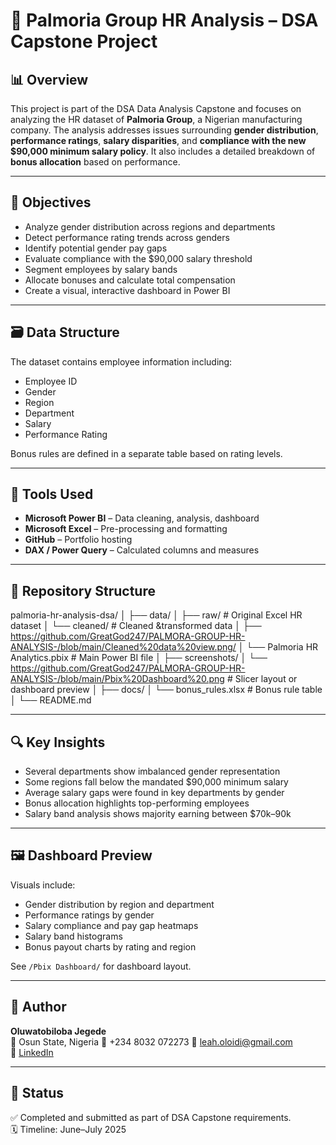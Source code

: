 # 🏢 Palmoria Group HR Analysis – DSA Capstone Project

## 📊 Overview

This project is part of the DSA Data Analysis Capstone and focuses on analyzing the HR dataset of **Palmoria Group**, a Nigerian manufacturing company. The analysis addresses issues surrounding **gender distribution**, **performance ratings**, **salary disparities**, and **compliance with the new $90,000 minimum salary policy**. It also includes a detailed breakdown of **bonus allocation** based on performance.

---

## 🎯 Objectives

- Analyze gender distribution across regions and departments
- Detect performance rating trends across genders
- Identify potential gender pay gaps
- Evaluate compliance with the $90,000 salary threshold
- Segment employees by salary bands
- Allocate bonuses and calculate total compensation
- Create a visual, interactive dashboard in Power BI

---

## 🗃️ Data Structure

The dataset contains employee information including:
- Employee ID
- Gender
- Region
- Department
- Salary
- Performance Rating

Bonus rules are defined in a separate table based on rating levels.

---

## 🧰 Tools Used

- **Microsoft Power BI** – Data cleaning, analysis, dashboard
- **Microsoft Excel** – Pre-processing and formatting
- **GitHub** – Portfolio hosting
- **DAX / Power Query** – Calculated columns and measures

---

## 📁 Repository Structure

palmoria-hr-analysis-dsa/ │ ├── data/ │  ├── raw/         # Original Excel HR dataset │  └── cleaned/       # Cleaned &transformed data │ ├── https://github.com/GreatGod247/PALMORA-GROUP-HR-ANALYSIS-/blob/main/Cleaned%20data%20view.png/ │  └── Palmoria HR Analytics.pbix # Main Power BI file │ ├── screenshots/ │  └── https://github.com/GreatGod247/PALMORA-GROUP-HR-ANALYSIS-/blob/main/Pbix%20Dashboard%20.png # Slicer layout or dashboard preview │ ├── docs/ │  └── bonus_rules.xlsx   # Bonus rule table │ └── README.md

---

## 🔍 Key Insights

- Several departments show imbalanced gender representation
- Some regions fall below the mandated $90,000 minimum salary
- Average salary gaps were found in key departments by gender
- Bonus allocation highlights top-performing employees
- Salary band analysis shows majority earning between $70k–90k

---

## 🖼️ Dashboard Preview

Visuals include:
- Gender distribution by region and department
- Performance ratings by gender
- Salary compliance and pay gap heatmaps
- Salary band histograms
- Bonus payout charts by rating and region

See `/Pbix Dashboard/` for dashboard layout.

---

## 🙌 Author

**Oluwatobiloba Jegede**  
📍 Osun State, Nigeria 
📱 +234 8032 072273
📧 leah.oloidi@gmail.com  
🔗 [LinkedIn](https://bit.ly/OluwatobilobaJegedeLinkedin)

---

## 🚀 Status

✅ Completed and submitted as part of DSA Capstone requirements.  
🗓️ Timeline: June–July 2025


